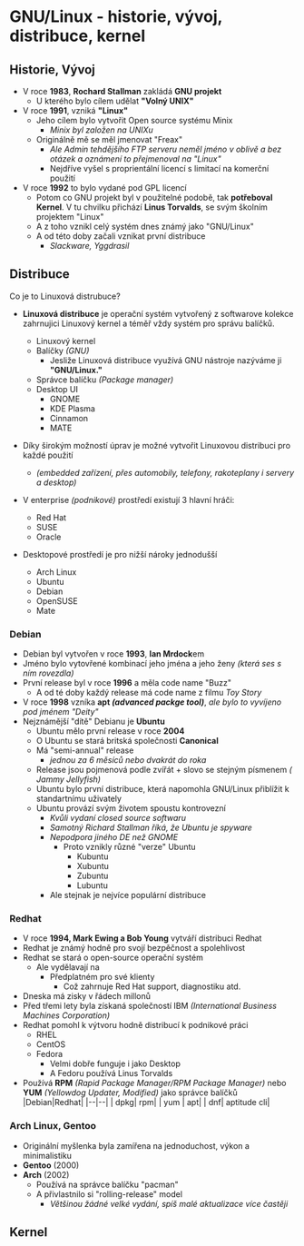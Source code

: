 # GNU/Linux - historie, vývoj, distribuce, kernel

## Historie, Vývoj
- V roce **1983**, **Rochard Stallman** zakládá **GNU projekt**
  * U kterého bylo cílem udělat **"Volný UNIX"**
- V roce **1991**, vzniká  **"Linux"**
   * Jeho cílem bylo vytvořit Open source systému Minix
      * *Minix byl založen na UNIXu*
  * Originálně mě se měl jmenovat "Freax"
      * *Ale Admin tehdějšího FTP serveru neměl jméno v oblivě a bez otázek a oznámení to přejmenoval na "Linux"*
      * Nejdříve vyšel s proprientální licencí s limitací na komerční použití
- V roce **1992** to bylo vydané pod GPL licencí
  * Potom co GNU projekt byl v použitelné podobě, tak **potřeboval Kernel**. V tu chvilku přichází **Linus Torvalds**, se svým školním projektem "Linux"
  * A z toho vznikl celý systém dnes známý jako "GNU/Linux"
  * A od této doby začali vznikat první distribuce
      * *Slackware, Yggdrasil*

## Distribuce
Co je to Linuxová distrubuce?
  - **Linuxová distribuce** je operační systém vytvořený z softwarove kolekce zahrnujici Linuxový kernel a téměř vždy systém pro správu balíčků.
    * Linuxový kernel
    * Balíčky *(GNU)*
      * Jesliže Linuxová distribuce využívá GNU nástroje nazýváme ji **"GNU/Linux."**
    * Správce balíčku *(Package manager)*
    * Desktop UI
      * GNOME
      * KDE Plasma
      * Cinnamon
      * MATE

- Díky širokým možností úprav je možné vytvořit Linuxovou distribuci pro každé použití
  * *(embedded zařízení, přes automobily, telefony, rakoteplany i servery a desktop)*
- V enterprise *(podnikové)* prostředí existují 3 hlavní hráči:
    * Red Hat
    * SUSE
    * Oracle
- Desktopové prostředí je pro nižší nároky jednodušší
    * Arch Linux
    * Ubuntu
    * Debian
    * OpenSUSE
    * Mate

### Debian
  - Debian byl vytvořen v roce **1993**, **Ian Mrdock**em
  - Jméno bylo vytovřené kombinací jeho jména a jeho ženy *(která ses s ním rovezdla)*
  - První release byl v roce **1996** a měla code name "Buzz"
    * A od té doby každý release má code name z filmu *Toy Story*
  - V roce **1998** vzníka **apt *(advanced packge tool)***, *ale bylo to vyvíjeno pod jménem "Deity"*
  - Nejznámější "dítě" Debianu je **Ubuntu**
      * Ubuntu mělo první release v roce **2004**
      * O Ubuntu se stará britská společnosti **Canonical**
      * Má "semi-annual" release
        * *jednou za 6 měsíců nebo dvakrát do roka*
      * Release jsou pojmenová podle zvířát + slovo se stejným písmenem *(
Jammy Jellyfish)*
      * Ubuntu bylo první distribuce, která napomohla GNU/Linux přiblížit k standartnímu uživately
      * Ubuntu provází svým životem spoustu kontrovezní
        * *Kvůli vydaní closed source softwaru*
        * *Samotný Richard Stallman říká, že Ubuntu je spyware*
        * *Nepodpora jiného DE než GNOME*
          * Proto vznikly různé "verze" Ubuntu
              * Kubuntu
              * Xubuntu
              * Zubuntu
              * Lubuntu
        * Ale stejnak je nejvíce populární distribuce   

### Redhat
  - V roce **1994, Mark Ewing a Bob Young** vytváří distribuci Redhat
  - Redhat je známý hodně pro svojí bezpěčnost a spolehlivost
  - Redhat se stará o open-source operační systém
    * Ale vydělavají na
      * Předplatném pro své klienty
        * Což zahrnuje Red Hat support, diagnostiku atd.
  - Dneska má zisky v řádech millonů
  - Před třemi lety byla získaná společností IBM *(International Business Machines Corporation)*
  - Redhat pomohl k výtvoru hodně distribucí k podnikové práci
    * RHEL
    * CentOS
    * Fedora
      * Velmi dobře funguje i jako Desktop
      * A Fedoru používá Linus Torvalds
  - Používá **RPM** *(Rapid Package Manager/RPM Package Manager)* nebo **YUM** *(Yellowdog Updater, Modified)* jako správce balíčků
    |Debian|Redhat|
    |--|--|
    | dpkg| rpm|
    | yum | apt|
    | dnf| aptitude cli|

### Arch Linux, Gentoo
  - Originální myšlenka byla zamířena na jednoduchost, výkon a minimalistiku
  - **Gentoo** (2000)
  - **Arch** (2002)
    * Používá na správce balíčku "pacman"
    * A přivlastnilo si "rolling-release" model
      * *Většinou žádné velké vydání, spíš malé aktualizace více častěji*
## Kernel
